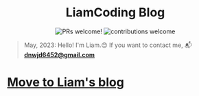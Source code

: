 <h1 align="center">
  LiamCoding Blog
</h1>

<p align="center">
  <img src="https://img.shields.io/badge/PRs-welcome-brightgreen.svg" alt="PRs welcome!"/>
  <img src="https://img.shields.io/badge/contributions-welcome-brightgreen.svg?style=flat" alt="contributions welcome"/>
</p>

> May, 2023: Hello! I'm Liam.😊  If you want to contact me, 📬 <u>**<dnwjd6452@gmail.com>**</u>

# [Move to Liam's blog](https://liamkwo.github.io/)

